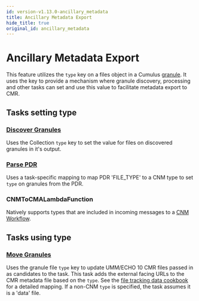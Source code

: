 ```yaml
---
id: version-v1.13.0-ancillary_metadata
title: Ancillary Metadata Export
hide_title: true
original_id: ancillary_metadata
---
```


# Ancillary Metadata Export

This feature utilizes the `type` key on a files object in a Cumulus [granule](https://github.com/nasa/cumulus/blob/master/packages/api/models/schemas.js).  It uses the key  to provide a mechanism where granule discovery, processing and other tasks can set and use this value to facilitate metadata export to CMR.

## Tasks setting type

### [Discover Granules](../workflow_tasks/discover_granules)
  Uses the Collection `type` key to set the value for files on discovered granules in it's output.

### [Parse PDR](../workflow_tasks/parse_pdr)
  Uses a task-specific mapping to map PDR 'FILE_TYPE' to a CNM type to set `type` on granules from the PDR.

### CNMToCMALambdaFunction
  Natively supports types that are included in incoming messages to a [CNM Workflow](../data-cookbooks/cnm-workflow).

## Tasks using type

### [Move Granules](../workflow_tasks/move_granules)
  Uses the granule file `type` key to update UMM/ECHO 10 CMR files passed in as candidates to the task. This task adds the external facing URLs to the CMR metadata file based on the `type`.
  See the [file tracking data cookbook](../data-cookbooks/tracking-files#publish-to-cmr) for a detailed mapping.
  If a non-CNM `type` is specified, the task assumes it is a 'data' file.
